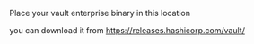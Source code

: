 Place your vault enterprise binary in this location

you can download it from https://releases.hashicorp.com/vault/
